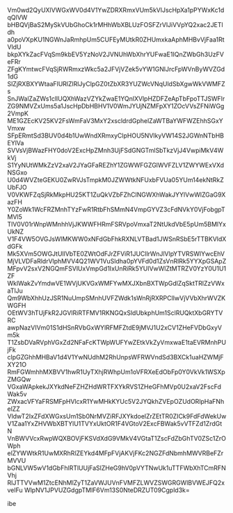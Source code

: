 Vm0wd2QyUXlVWGxWV0d4V1YwZDRXRmxVUm5kVlJscHpXa1pPYWxKc1dqQlVW
bHBQVjBaS2MySkVUbGhoCk1rMHhWbXBLUzFOSFZrVlJiVVpYQ2xac2JETldh
a0poVXpKU1NGWnJaRmhpUm5CUFEyMUtkR0ZHUmxkaAphMHBvVjFaa1RtVldU
bkpXYkZacFVqSm9kbEV5YzNoV2JVNUhWbXhrYUFwaE1IQnZWbGh3UzFVeFRr
ZFgKYmtwcFVqSjRWRmxzWkc5a2JFVjVZek5vYW1GNlJrcFpWVnByWVZGd1dG
SlZjRXBXYWtaaFlURlZlRlJyClpGZ0tZbXR3YUZWcVNqUldSbXgwWkVWMFZs
SnJWalZaZWs1cllUQXhWazVZYkZwaE1YQnlXVlpHZDFZeApTbFpoTTJSWFlr
ZG9NMVZxUms5a1JscHpDbHBHV1V0WmJYUjNZMFpXY1ZOcVVsZFNiWGg2VmpK
ME1GZEcKV25KV2FsWmFaV3MxY2xscldrdGphelZaWTBaYWFWZEhhSGxYVmxw
SFpERmtSd3BUV0d4b1UwWndXRmxyClpHOU5NVlkyVW14S2JGWnNTbHBEYlVa
SVVsVjBWazFHY0doV2ExcHpZMnh3UjFSdGNGTmlSbTkzVjJ4VwpiMkV4WkVj
S1YyNUtWMkZzV2xaV2JYaGFaREZhY1ZGWWFGZGlWVFZLV1ZWYWExVXdNSGxo
U0d4WVZteGEKU0ZwRVJsTmpkM0JZWWtkNFUxbFVUa05YUm14ekNtRkZUbFJO
V0VKWFZqSjRkMkpHU25KT1ZuQkVZbFZhClNGWXhWakJYYlVwWlZGaG9XazFH
Y0ZoWk1WcFRZMnhTYzFwR1RtbFhSMmN4VmpGYVZ3cFdNVkY0VjFobgpTMVl5
TlV0V01rWnpWMnhhVjJKWWFHRmFSRVpoVmxaT2NtUkdVbE5pUm5BMlYxUkNZ
V1F4VW5OVGJsWlMKWW0xNFdGbFhkRXNLVTBad1JWSnRSbE5rTTBKVldXdGFk
Mk5XVm5OWGJtUllVbTE0ZWtOdFJrZFViR1JUCllrWnJlVlpYTVRSWlYwcEhV
MjVLVDFaRldrVlphMVV4Q21WV1VuSldha0pYVFd0d1ZsVnRlRk5YYXpGSApZ
MFpvV2sxV2NGQmFSVlUxVmpGd1IxUnRiRk5YUlVwWlZtMTRZV0YzY0U1U1ZF
WklWakZvYmdwVE1WVjUKVGxWMFYwMXJXbnBXTWpGdlZqSktTRlZzVWxaTlJu
Qm9WbXhhUzJSR1NuUmpSMnhUVFZWdk1sWnRjRXRPClIwVjVVbXhrWVZKWGFH
OEtWV3hTUjFkR2JGVlRiRTFMV1RKNGQxSldUbkphUm1SclRUQktXbGRYTVRC
awpNazVIVm01S1dHSnRVbGxWYlRFMFZtdE9jMVJ1U2xCV1ZHeFVDbGxyVm5k
T1ZsbDVaRVphVGxZd2NFaFcKTWpWUFYwZEtkVkZyVmxwaE1taEVRMnhPUjFk
clpGZGhhMHBaV1d4V1YwNUdhM2RhUnpsWFRWVndSd3BXCk1uaHZWMjFXY21O
RmFGWmhhMXBVV1hwR1UyTXhjRWhpUm1oVFRXeEdObFp0Y0VkVk1WSXpZMGQw
VGxaWApkekJXYkdNeFZHZHdWRTFXYkRVS1ZHeGFhMVp0U2xaV2FscFdWak5v
ZWxacVFYaFRSMFpHVlcxR1YwMHkKYUc5V2JYQkhZVEpOZUdORlpHaFNhelZZ
VldwT2IxZFdXWGxsUm1Sb0NrMVZiRFJXYkdoelZrZEtTR0ZICk9FdFdWekUw
V1Zaa1YxZHVWbXBTYlU1TVYxUktOR1F4VGtoV2ExcFBWak5vVTFZd1ZrdGtN
VnBWVVcxRwpWQXBOVjFKSVdXdG9VMkV4VGtaT1ZscFdZbGhTV0ZSc1ZrOWph
elZYWWtkR1UwMXRhRlZEYkd4MFpFVjAKVjFKc2NGZFdNbmhMWVRBeFZrMVVU
bGNLVW5wV1dGbFhlRTlUUjFaSlZHeG9hV0pVYTNwUk1uTTFWbXhTCmRFNVhj
RlJTTVVwM1ZtcENhMlZyT1ZaVWJUVnFVMFZLWVZSWGRGWlBVWEJFQ2xvelFu
WlpNV1JPVUZGdgpTMlF6Vm13S0NteDRZUT09Cgpld3k=

ibe